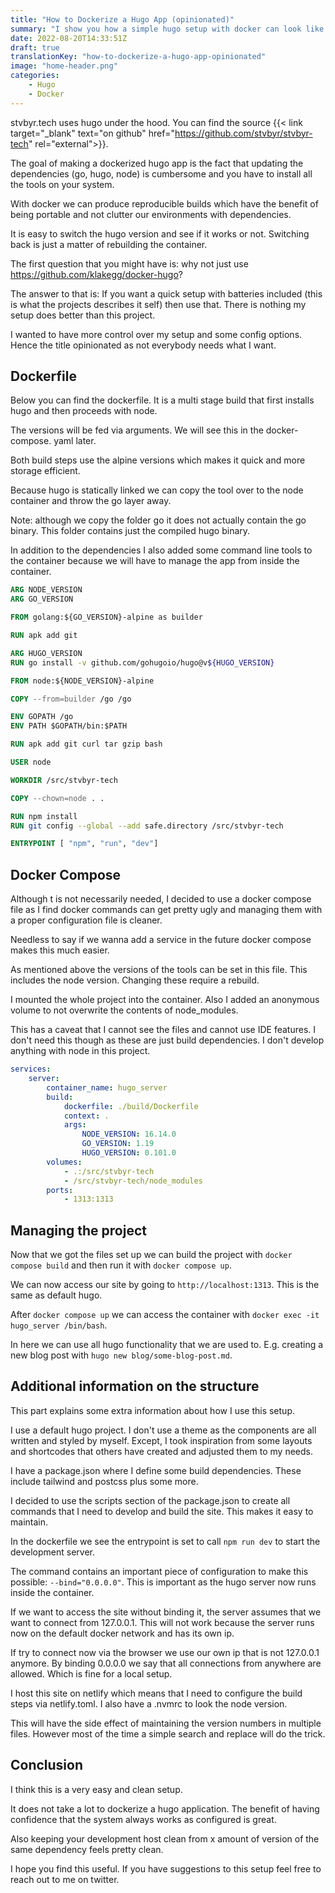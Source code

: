 ```yaml
---
title: "How to Dockerize a Hugo App (opinionated)"
summary: "I show you how a simple hugo setup with docker can look like based on my own website."
date: 2022-08-20T14:33:51Z
draft: true
translationKey: "how-to-dockerize-a-hugo-app-opinionated"
image: "home-header.png"
categories: 
    - Hugo
    - Docker
---
```


stvbyr.tech uses hugo under the hood. You can find the source {{< link target="_blank" text="on github" href="https://github.com/stvbyr/stvbyr-tech" rel="external">}}.

The goal of making a dockerized hugo app is the fact that updating the dependencies (go, hugo, node) is cumbersome and you have to install all the tools on your system.

With docker we can produce reproducible builds which have the benefit of being portable and not clutter our environments with dependencies.

It is easy to switch the hugo version and see if it works or not. Switching back is just a matter of rebuilding the container.

The first question that you might have is: why not just use <https://github.com/klakegg/docker-hugo>?

The answer to that is: If you want a quick setup with batteries included (this is what the projects describes it self) then use that. There is nothing my setup does better than this project.

I wanted to have more control over my setup and some config options. Hence the title opinionated as not everybody needs what I want.

## Dockerfile

Below you can find the dockerfile. It is a multi stage build that first installs hugo and then proceeds with node.

The versions will be fed via arguments. We will see this in the docker-compose.
yaml later.

Both build steps use the alpine versions which makes it quick and more storage efficient.

Because hugo is statically linked we can copy the tool over to the node container and throw the go layer away.

Note: although we copy the folder go it does not actually contain the go binary. This folder contains just the compiled hugo binary.

In addition to the dependencies I also added some command line tools to the container because we will have to manage the app from inside the container.

```dockerfile
ARG NODE_VERSION
ARG GO_VERSION

FROM golang:${GO_VERSION}-alpine as builder

RUN apk add git

ARG HUGO_VERSION
RUN go install -v github.com/gohugoio/hugo@v${HUGO_VERSION}

FROM node:${NODE_VERSION}-alpine

COPY --from=builder /go /go

ENV GOPATH /go
ENV PATH $GOPATH/bin:$PATH

RUN apk add git curl tar gzip bash

USER node

WORKDIR /src/stvbyr-tech

COPY --chown=node . .

RUN npm install
RUN git config --global --add safe.directory /src/stvbyr-tech

ENTRYPOINT [ "npm", "run", "dev"]
```

## Docker Compose

Although t is not necessarily needed, I decided to use a docker compose file as I find docker commands can get pretty ugly and managing them with a proper configuration file is cleaner.

Needless to say if we wanna add a service in the future docker compose makes this much easier.

As mentioned above the versions of the tools can be set in this file. This includes the node version. Changing these require a rebuild.

I mounted the whole project into the container. Also I added an anonymous volume to not overwrite the contents of node_modules.

This has a caveat that I cannot see the files and cannot use IDE features. I don't need this though as these are just build dependencies. I don't develop anything with node in this project.

```yaml
services:
    server:
        container_name: hugo_server
        build:
            dockerfile: ./build/Dockerfile
            context: .
            args:
                NODE_VERSION: 16.14.0
                GO_VERSION: 1.19
                HUGO_VERSION: 0.101.0
        volumes:
            - .:/src/stvbyr-tech
            - /src/stvbyr-tech/node_modules
        ports:
            - 1313:1313
```

## Managing the project

Now that we got the files set up we can build the project with `docker compose build` and then run it with `docker compose up`.

We can now access our site by going to `http://localhost:1313`. This is the same as default hugo.

After `docker compose up` we can access the container with `docker exec -it hugo_server /bin/bash`.

In here we can use all hugo functionality that we are used to. E.g. creating a new blog post with `hugo new blog/some-blog-post.md`.

## Additional information on the structure

This part explains some extra information about how I use this setup.

I use a default hugo project. I don't use a theme as the components are all written and styled by myself. Except, I took inspiration from some layouts and shortcodes that others have created and adjusted them to my needs.

I have a package.json where I define some build dependencies. These include tailwind and postcss plus some more.

I decided to use the scripts section of the package.json to create all commands that I need to develop and build the site. This makes it easy to maintain.

In the dockerfile we see the entrypoint is set to call `npm run dev` to start the development server.

The command contains an important piece of configuration to make this possible: `--bind="0.0.0.0"`. This is important as the hugo server now runs inside the container.

If we want to access the site without binding it, the server assumes that we want to connect from 127.0.0.1. This will not work because the server runs now on the default docker network and has its own ip.

If try to connect now via the browser we use our own ip that is not 127.0.0.1 anymore. By binding 0.0.0.0 we say that all connections from anywhere are allowed. Which is fine for a local setup.

I host this site on netlify which means that I need to configure the build steps via netlify.toml. I also have a .nvmrc to look the node version.

This will have the side effect of maintaining the version numbers in multiple files. However most of the time a simple search and replace will do the trick.

## Conclusion

I think this is a very easy and clean setup.

It does not take a lot to dockerize a hugo application. The benefit of having confidence that the system always works as configured is great.

Also keeping your development host clean from x amount of version of the same dependency feels pretty clean.

I hope you find this useful. If you have suggestions to this setup feel free to reach out to me on twitter.
